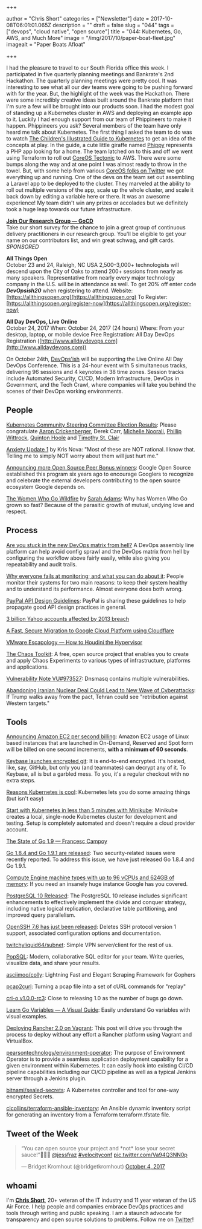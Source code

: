 +++

author = "Chris Short"
categories = ["Newsletter"]
date = 2017-10-08T06:01:01.065Z
description = ""
draft = false
slug = "044"
tags = ["devops", "cloud native", "open source"]
title = "044: Kubernetes, Go, AWS, and Much More"
image = "/img/2017/10/paper-boat-fleet.jpg"
imagealt = "Paper Boats Afloat"

+++

I had the pleasure to travel to our South Florida office this week. I participated in five quarterly planning meetings and Bankrate's 2nd Hackathon. The quarterly planning meetings were pretty cool. It was interesting to see what all our dev teams were going to be pushing forward with for the year. But, the highlight of the week was the Hackathon. There were some incredibly creative ideas built around the Bankrate platform that I'm sure a few will be brought into our products soon. I had the modest goal of standing up a Kubernetes cluster in AWS and deploying an example app to it. Luckily I had enough support from our team of Phippineers to make it happen. Phippineers you ask? Several members of the team have only heard me talk about Kubernetes. The first thing I asked the team to do was to watch [The Children's Illustrated Guide to Kubernetes](http://blog.kubernetes.io/2016/06/illustrated-childrens-guide-to-kubernetes.html) to get an idea of the concepts at play. In the guide, a cute little giraffe named [Phippy](https://deis.com/phippy/) represents a PHP app looking for a home. The team latched on to this and off we went using Terraform to roll out [CoreOS Tectonic](https://coreos.com/tectonic) to AWS. There were some bumps along the way and at one point I was almost ready to throw in the towel. But, with some help from various [CoreOS folks on Twitter](https://twitter.com/ChrisShort/status/915643979470970880) we got everything up and running. One of the devs on the team set out assembling a Laravel app to be deployed to the cluster. They marveled at the ability to roll out multiple versions of the app, scale up the whole cluster, and scale it back down by editing a variable here or there. It was an awesome experience! My team didn't win any prizes or accolades but we definitely took a huge leap towards our future infrastructure.

[**Join Our Research Group — GoCD**](https://docs.google.com/forms/d/e/1FAIpQLSdsxfQbVbuVVRizNaDmD1_6nyyG5WNn4pKtfHElzO9kblnz5Q/viewform)  
Take our short survey for the chance to join a great group of continuous delivery practitioners in our research group. You'll be eligible to get your name on our contributors list, and win great schwag, and gift cards. *SPONSORED*

**All Things Open**  
October 23 and 24, Raleigh, NC USA
2,500–3,000+ technologists will descend upon the City of Oaks to attend 200+ sessions from nearly as many speakers. Representative from nearly every major technology company in the U.S. will be in attendance as well.
To get 20% off enter code ***DevOpsish20*** when registering to attend.
Website: [https://allthingsopen.org](https://allthingsopen.org)
To Register: [https://allthingsopen.org/register-now](https://allthingsopen.org/register-now)

**All Day DevOps, Live Online**  
October 24, 2017
When: October 24, 2017 (24 hours)
Where: From your desktop, laptop, or mobile device
Free Registration: All Day DevOps Registration ([http://www.alldaydevops.com](http://www.alldaydevops.com))

On October 24th, [DevOps'ish](https://devopsish.com) will be supporting the Live Online All Day DevOps Conference. This is a 24-hour event with 5 simultaneous tracks, delivering 96 sessions and 4 keynotes in 38 time zones. Session tracks include Automated Security, CI/CD, Modern Infrastructure, DevOps in Government, and the Tech Crawl, where companies will take you behind the scenes of their DevOps working environments.

## People

[Kubernetes Community Steering Committee Election Results](http://blog.kubernetes.io/2017/10/kubernetes-community-steering-committee-election-results.html): Please congratulate [Aaron Crickenberger](undefined), Derek Carr, [Michelle Noorali](undefined), [Phillip Wittrock](undefined), [Quinton Hoole](undefined) and [Timothy St. Clair](undefined)

[Anxiety Update 1](https://becomingkris.com/anxiety-update-1/) by Kris Nova: "Most of these are NOT rational. I know that. Telling me to simply NOT worry about them will just hurt me."

[Announcing more Open Source Peer Bonus winners](https://opensource.googleblog.com/2017/10/more-open-source-peer-bonus-winners.html): Google Open Source established this program six years ago to encourage Googlers to recognize and celebrate the external developers contributing to the open source ecosystem Google depends on.

[The Women Who Go Wildfire](https://code.likeagirl.io/the-women-who-go-widlfire-faf53d989d14) by [Sarah Adams](undefined): Why has Women Who Go grown so fast? Because of the parasitic growth of mutual, undying love and respect.

## Process

[Are you stuck in the new DevOps matrix from hell?](http://sdtimes.com/stuck-new-devops-matrix-hell/) A DevOps assembly line platform can help avoid config sprawl and the DevOps matrix from hell by configuring the workflow above fairly easily, while also giving you repeatability and audit trails.

[Why everyone fails at monitoring; and what you can do about it](http://codearcana.com/posts/2017/10/05/why-everyone-fails-at-monitoring-and-what-you-can-do-about-it.html): People monitor their systems for two main reasons: to keep their system healthy and to understand its performance. Almost everyone does both wrong.

[PayPal API Design Guidelines](https://github.com/paypal/api-standards/blob/master/api-style-guide.md): PayPal is sharing these guidelines to help propagate good API design practices in general.

[3 billion Yahoo accounts affected by 2013 breach](https://nakedsecurity.sophos.com/2017/10/04/3-billion-yahoo-accounts-affected-by-2013-breach/)

[A Fast, Secure Migration to Google Cloud Platform using Cloudflare](https://blog.cloudflare.com/a-fast-secure-migration-to-google-cloud-platform-using-cloudflare/)

[VMware Escapology — How to Houdini the Hypervisor](https://www.zerodayinitiative.com/blog/2017/10/04/vmware-escapology-how-to-houdini-the-hypervisor)

[The Chaos Toolkit](http://chaostoolkit.org/): A free, open source project that enables you to create and apply Chaos Experiments to various types of infrastructure, platforms and applications.

[Vulnerability Note VU#973527](http://www.kb.cert.org/vuls/id/973527): Dnsmasq contains multiple vulnerabilities.

[Abandoning Iranian Nuclear Deal Could Lead to New Wave of Cyberattacks](http://foreignpolicy.com/2017/10/02/abandoning-iranian-nuclear-deal-could-lead-to-new-wave-of-cyberattacks/): If Trump walks away from the pact, Tehran could see "retribution against Western targets."

## Tools

[Announcing Amazon EC2 per second billing](https://aws.amazon.com/about-aws/whats-new/2017/10/announcing-amazon-ec2-per-second-billing/): Amazon EC2 usage of Linux based instances that are launched in On-Demand, Reserved and Spot form will be billed on one second increments, **with a minimum of 60 seconds**.

[Keybase launches encrypted git](https://keybase.io/blog/encrypted-git-for-everyone): It is end-to-end encrypted. It's hosted, like, say, GitHub, but only you (and teammates) can decrypt any of it. To Keybase, all is but a garbled mess. To you, it's a regular checkout with no extra steps.

[Reasons Kubernetes is cool](https://jvns.ca/blog/2017/10/05/reasons-kubernetes-is-cool/): Kubernetes lets you do some amazing things (but isn't easy)

[Start with Kubernetes in less than 5 minutes with Minikube](http://cloudmaniac.net/minikube-kubernetes-in-5-minutes/): Minikube creates a local, single-node Kubernetes cluster for development and testing. Setup is completely automated and doesn't require a cloud provider account.

[The State of Go 1.9 — Francesc Campoy](https://www.youtube.com/watch?v=vFJkH4qDjJ0)

[Go 1.8.4 and Go 1.9.1 are released](https://groups.google.com/forum/#!msg/golang-nuts/sHfMg4gZNps/a-HDgDDDAAAJ): Two security-related issues were recently reported. To address this issue, we have just released Go 1.8.4 and Go 1.9.1.

[Compute Engine machine types with up to 96 vCPUs and 624GB of memory](https://cloudplatform.googleblog.com/2017/10/new-compute-engine-machine-types.html): If you need an insanely huge instance Google has you covered.

[PostgreSQL 10 Released](https://www.postgresql.org/about/news/1786/): The PostgreSQL 10 release includes significant enhancements to effectively implement the divide and conquer strategy, including native logical replication, declarative table partitioning, and improved query parallelism.

[OpenSSH 7.6 has just been released](http://www.openssh.com/txt/release-7.6): Deletes SSH protocol version 1 support, associated configuration options and documentation.

[twitchyliquid64/subnet](https://github.com/twitchyliquid64/subnet): Simple VPN server/client for the rest of us.

[PopSQL](https://popsql.io/): Modern, collaborative SQL editor for your team. Write queries, visualize data, and share your results.

[asciimoo/colly](https://github.com/asciimoo/colly): Lightning Fast and Elegant Scraping Framework for Gophers

[pcap2curl](https://isc.sans.edu/forums/diary/pcap2curl+Turning+a+pcap+file+into+a+set+of+cURL+commands+for+replay/22900/): Turning a pcap file into a set of cURL commands for "replay"

[cri-o v1.0.0-rc3](https://github.com/kubernetes-incubator/cri-o/releases/tag/v1.0.0-rc3): Close to releasing 1.0 as the number of bugs go down.

[Learn Go Variables — A Visual Guide](https://blog.learngoprogramming.com/learn-go-lang-variables-visual-tutorial-and-ebook-9a061d29babe): Easily understand Go variables with visual examples.

[Deploying Rancher 2.0 on Vagrant](http://www.joseluisgomez.com/automation/deploying-rancher-2-0-vagrant/): This post will drive you through the process to deploy without any effort a Rancher platform using Vagrant and VirtualBox.

[pearsontechnology/environment-operator](https://github.com/pearsontechnology/environment-operator): The purpose of Environment Operator is to provide a seamless application deployment capability for a given environment within Kubernetes. It can easily hook into existing CI/CD pipeline capabilities including our CI/CD pipeline as well as a typical Jenkins server through a Jenkins plugin.

[bitnami/sealed-secrets](https://github.com/bitnami/sealed-secrets): A Kubernetes controller and tool for one-way encrypted Secrets.

[clcollins/terraform-ansible-inventory](https://github.com/clcollins/terraform-ansible-inventory): An Ansible dynamic inventory script for generating an inventory from a Terraform terraform.tfstate file.

## Tweet of the Week

<blockquote class="twitter-tweet" data-lang="en"><p lang="en" dir="ltr">“You can open source your project and *not* lose your secret sauce!”💯💯💯 <a href="https://twitter.com/jessfraz?ref_src=twsrc%5Etfw">@jessfraz</a> <a href="https://twitter.com/hashtag/velocityconf?src=hash&amp;ref_src=twsrc%5Etfw">#velocityconf</a> <a href="https://t.co/Va94Q3NN0p">pic.twitter.com/Va94Q3NN0p</a></p>&mdash; Bridget Kromhout (@bridgetkromhout) <a href="https://twitter.com/bridgetkromhout/status/915578413016080386?ref_src=twsrc%5Etfw">October 4, 2017</a></blockquote>
<script async src="https://platform.twitter.com/widgets.js" charset="utf-8"></script>

## whoami

I'm [**Chris Short**](https://chrisshort.net), 20+ veteran of the IT industry and 11 year veteran of the US Air Force. I help people and companies embrace DevOps practices and tools through writing and public speaking. I am a staunch advocate for transparency and open source solutions to problems. Follow me on [Twitter](https://twitter.com/ChrisShort)!
